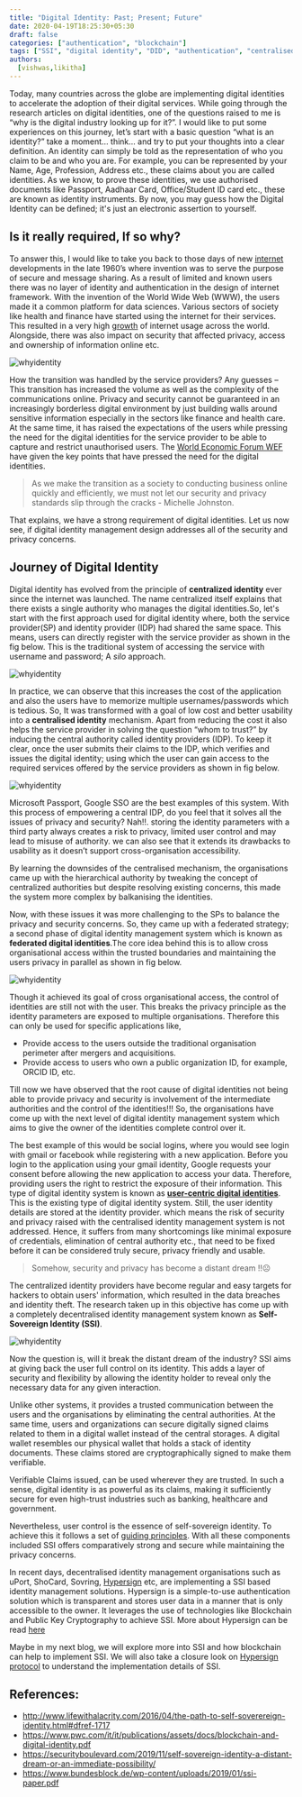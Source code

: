 ```yaml
---
title: "Digital Identity: Past; Present; Future"
date: 2020-04-19T18:25:30+05:30
draft: false
categories: ["authentication", "blockchain"]
tags: ["SSI", "digital identity", "DID", "authentication", "centralised", "federated", "user-centric"]
authors:
  [vishwas,likitha]
---
```



Today, many countries across the globe are implementing digital identities to accelerate the adoption of their digital services.  While going through the research articles on digital identities, one of the questions raised to me is “why is the digital industry looking up for it?”. I would like to put some experiences on this journey, let’s start with a basic question “what is an identity?” take a moment… think… and try to put your thoughts into a clear definition.
An identity can simply be told as the representation of who you claim to be and who you are. For example, you can be represented by your Name, Age, Profession, Address etc., these claims about you are called identities. As we know, to prove these identities, we use authorised documents like Passport, Aadhaar Card, Office/Student ID card etc., these are known as identity instruments. By now, you may guess how the Digital Identity can be defined; it's just an electronic assertion to yourself. 

## Is it really required, If so why?

To answer this, I would like to take you back to those days of new [internet](https://www.history.com/news/who-invented-the-internet) developments in the late 1960’s where invention was to serve the purpose of secure and message sharing. As a result of limited and known users there was no layer of identity and authentication in the design of internet framework.
With the invention of the World Wide Web (WWW), the users made it a common platform for data sciences. Various sectors of society like health and finance have started using the internet for their services. This resulted in a very high [growth]( https://ourworldindata.org/internet) of internet usage across the world. Alongside, there was also impact on security that affected privacy, access and ownership of information online etc. 

![whyidentity](/images/ssi-intro/why-identity.png)

How the transition was handled by the service providers? Any guesses –
This transition has increased the volume as well as the complexity of the communications online. Privacy and security cannot be guaranteed in an increasingly borderless digital environment by just building walls around sensitive information especially in the sectors like finance and health care. At the same time, it has raised the expectations of the users while pressing the need for the digital identities for the service provider to be able to capture and restrict unauthorised users. The [World Economic Forum WEF](http://www3.weforum.org/docs/WEF_A_Blueprint_for_Digital_Identity.pdf) have given the key points that have pressed the need for the digital identities.

 > As we make the transition as a society to conducting business online quickly and efficiently, we must not let our security and privacy standards slip through the cracks - Michelle Johnston.

That explains, we have a strong requirement of digital identities. Let us now see, if digital identity management design addresses all of the security and privacy concerns.

## Journey of Digital Identity

Digital identity has evolved from the principle of **centralized identity** ever since the internet was launched. The name centralized itself explains that there exists a single authority who manages the digital identities.So, let's start with the first approach used for digital identity where, both the service provider(SP) and identity provider (IDP) had shared the same space. This means, users can directly register with the service provider as shown in the fig below. This is the traditional system of accessing the service with username and password; A *silo* approach. 

![whyidentity](/images/ssi-intro/silo.png)

In practice, we can observe that this increases the cost of the application and also the users have to memorize multiple usernames/passwords which is tedious. So, It was transformed with a goal of low cost and better usability into a **centralised identity** mechanism. Apart from reducing the cost it also helps the service provider in solving the question “whom to trust?” by inducing the central authority called identity providers (IDP). To keep it clear, once the user submits their claims to the IDP, which verifies and issues the digital identity; using which the user can gain access to the required services offered by the service providers as shown in fig below.

![whyidentity](/images/ssi-intro/sso.png)

Microsoft Passport, Google SSO are the best examples of this system. With this process of empowering a central IDP, do you feel that it solves all the issues of privacy and security? Nah!!. storing the identity parameters with a third party always creates a risk to privacy, limited user control and may lead to misuse of authority. we can also see that it extends its drawbacks to usability as it doesn’t support cross-organisation accessibility.

By learning the downsides of the centralised mechanism, the organisations came up with the hierarchical authority by tweaking the concept of centralized authorities but despite resolving existing concerns, this made the system more complex by balkanising the identities.

Now, with these issues it was more challenging to the SPs to balance the privacy and security concerns. So, they came up with a federated strategy; a second phase of digital identity management system which is known as **federated digital identities**.The core idea behind this is to allow cross organisational access within the trusted boundaries and maintaining the users privacy in parallel as shown in fig below.

![whyidentity](/images/ssi-intro/f-sso.png)

Though it achieved its goal of cross organisational access, the control of identities are still not with the user. This breaks the privacy principle as the identity parameters are exposed to multiple organisations. Therefore this can only be used for specific applications like,

- Provide access to the users outside the traditional organisation perimeter after mergers and acquisitions. 
- Provide access to users who own a public organization ID, for example, ORCID ID, etc.

Till now we have observed that the root cause of digital identities not being able to provide privacy and security is involvement of the intermediate authorities and the control of the identities!!! So, the organisations have come up with the next level of digital identity management system which aims to give the owner of the identities complete control over it.

The best example of this would be social logins, where you would see login with gmail or facebook while registering with a new application. Before you login to the application using your gmail identity, Google requests your consent before allowing the new application to access your data. Therefore, providing users the right to restrict the exposure of their information. This type of digital identity system is known as **[user-centric digital identities]( http://citeseerx.ist.psu.edu/viewdoc/download?doi=10.1.1.408.9490&rep=rep1&type=pdf)**. This is the existing type of digital identity system. 
Still, the user identity details are stored at the identity provider. which means the risk of security and privacy raised with the centralised identity management system is not addressed. Hence, it suffers from many shortcomings like minimal exposure of credentials, elimination of central authority etc., that need to be fixed before it can be considered truly secure, privacy friendly and usable.

> Somehow, security and privacy has become a distant dream !!☹️

The centralized identity providers have become regular and easy targets for hackers to obtain users' information, which resulted in the data breaches and identity theft. The research taken up in this objective has come up with a completely decentralised identity management system known as **Self-Sovereign Identity (SSI)**.

![whyidentity](/images/ssi-intro/timeline.png)

Now the question is, will it break the distant dream of the industry?
SSI aims at giving back the user full control on its identity.  This adds a layer of security and flexibility by allowing the identity holder to reveal only the necessary data for any given interaction.

Unlike other systems, it provides a trusted communication between the users and the organisations by eliminating the central authorities. At the same time, users and organizations can secure digitally signed claims related to them in a digital wallet instead of the central storages. A digital wallet resembles our physical wallet that holds a stack of identity documents. These claims stored are cryptographically signed to make them verifiable. 

Verifiable Claims issued, can be used wherever they are trusted. In such a sense, digital identity is as powerful as its claims, making it sufficiently secure for even high-trust industries such as banking, healthcare and government.

Nevertheless, user control is the essence of self-sovereign identity. To achieve this it follows a set of [guiding principles](https://medium.com/metadium/introduction-to-self-sovereign-identity-and-its-10-guiding-principles-97c1ba603872#8267). With all these components included SSI offers comparatively strong and secure while maintaining the privacy concerns.

In recent days, decentralised identity management organisations such as uPort, ShoCard, Sovring, [Hypersign](https://hypermine.in/hypersign/) etc, are implementing a SSI based identity management solutions. Hypersign is a simple-to-use authentication solution which is transparent and stores user data in a manner that is only accessible to the owner. It leverages the use of technologies like Blockchain and Public Key Cryptography to achieve SSI. More about Hypersign can be read [here](https://hypermine.in/hypersign/)

Maybe in my next blog, we will explore more into SSI and how blockchain can help to implement SSI. We will also take a closure look on [Hypersign protocol](https://github.com/hypermine-bc/hypersign) to understand the implementation details of SSI.

## References:

- http://www.lifewithalacrity.com/2016/04/the-path-to-self-soverereign-identity.html#dfref-1717
- https://www.pwc.com/it/it/publications/assets/docs/blockchain-and-digital-identity.pdf
- https://securityboulevard.com/2019/11/self-sovereign-identity-a-distant-dream-or-an-immediate-possibility/
- https://www.bundesblock.de/wp-content/uploads/2019/01/ssi-paper.pdf
